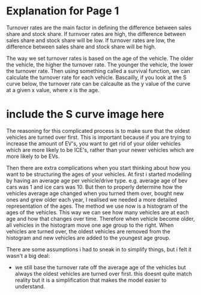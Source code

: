 # Explanation for Page 1

Turnover rates are the main factor in defining the difference between sales share and stock share. If turnvoer rates are high, the difference between sales share and stock share will be low. If turnover rates are low, the difference between sales share and stock share will be high.

The way we set turnover rates is based on the age of the vehicle. The older the vehicle, the higher the turnover rate. The younger the vehicle, the lower the turnover rate. Then using something called a survival function, we can calculate the turnover rate for each vehicle. Bascailly, if you look at the S curve below, the turnover rate can be calcaulte as the y value of the curve at a given x value, where x is the age. 

# include the S curve image here

The reasoning for this complicated process is to make sure that the oldest vehicles are turned over first. This is important because if you are trying to increase the amount of EV's, you want to get rid of your older vehicles which are more likely to be ICE's, rather than your newer vehicles which are more likely to be EVs. 

Then there are extra complications when you start thinking about how you want to be structuring the ages of your vehicles. At first i started modelling by having an average age per vehicle/drive type. e.g. average age of bev cars was 1 and ice cars was 10. But then to properly determine how the vehicles average age changed when you turned them over, bought new ones and grew older each year, I realised we needed a more detailed representation of the ages. The method we use now is a histogram of the ages of the vehicles. This way we can see how many vehicles are at each age and how that changes over time. Therefore when vehicle become older, all vehicles in the histogram move one age group to the right. When vehicles are turned over, the oldest vehicles are removed from the histogram and new vehicles are added to the youngest age group.

There are some assumptions i had to sneak in to simplify things, but i felt it wasn't a big deal:
- we still base the turnover rate off the average age of the vehicles but always the oldest vehicles are turned over first. this doesnt quite match reality but it is a simplification that makes the model easier to understand.